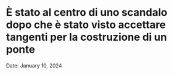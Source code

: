 # È stato al centro di uno scandalo dopo che è stato visto accettare tangenti per la costruzione di un ponte

Date: January 10, 2024